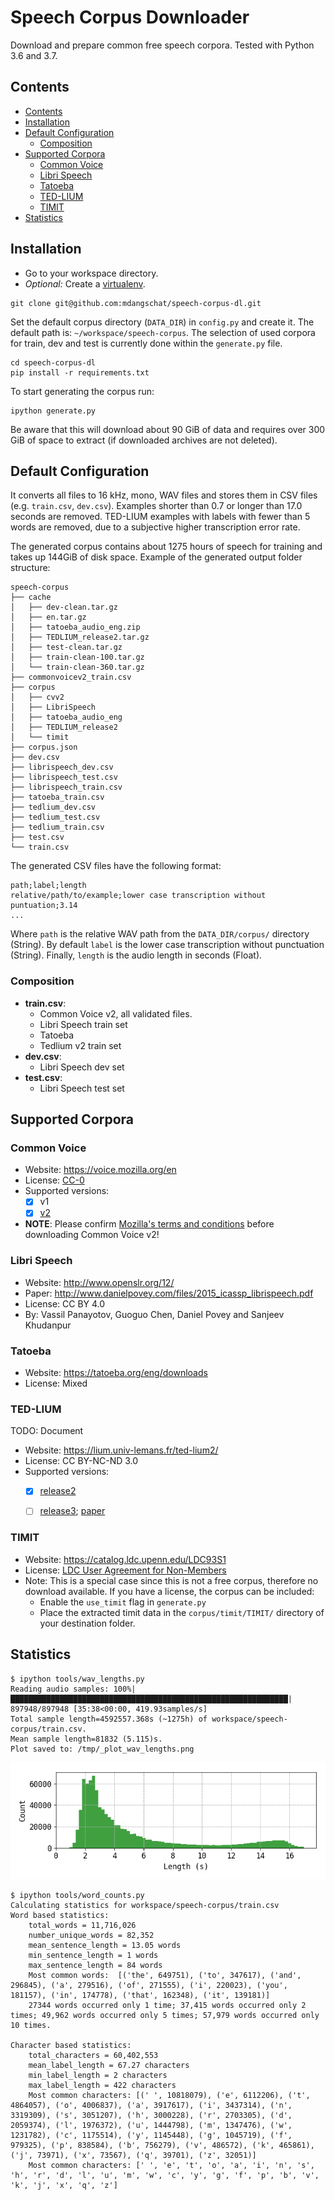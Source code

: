 # Speech Corpus Downloader

Download and prepare common free speech corpora.
Tested with Python 3.6 and 3.7.


## Contents
<!-- TOC_START -->

* [Contents](#contents)
* [Installation](#installation)
* [Default Configuration](#default-configuration)
  * [Composition](#composition)
* [Supported Corpora](#supported-corpora)
  * [Common Voice](#common-voice)
  * [Libri Speech](#libri-speech)
  * [Tatoeba](#tatoeba)
  * [TED-LIUM](#ted-lium)
  * [TIMIT](#timit)
* [Statistics](#statistics)

<!-- TOC_END -->


## Installation
* Go to your workspace directory.
* *Optional:* Create a [virtualenv](https://docs.python.org/3/library/venv.html).

```terminal
git clone git@github.com:mdangschat/speech-corpus-dl.git
```

Set the default corpus directory (`DATA_DIR`) in `config.py` and create it.
The default path is: `~/workspace/speech-corpus`.
The selection of used corpora for train, dev and test is currently done within the `generate.py` file.

```terminal
cd speech-corpus-dl
pip install -r requirements.txt
```

To start generating the corpus run:
```terminal
ipython generate.py
```
Be aware that this will download about 90 GiB of data and requires over 300 GiB of space to extract (if downloaded archives are not deleted).


## Default Configuration
It converts all files to 16 kHz, mono, WAV files and stores them in CSV files (e.g. `train.csv`, `dev.csv`).
Examples shorter than 0.7 or longer than 17.0 seconds are removed.
TED-LIUM examples with labels with fewer than 5 words are removed, due to a subjective higher transcription 
error rate.

The generated corpus contains about 1275 hours of speech for training and takes up 144GiB of disk space.
Example of the generated output folder structure:
```terminal
speech-corpus
├── cache
│   ├── dev-clean.tar.gz
│   ├── en.tar.gz
│   ├── tatoeba_audio_eng.zip
│   ├── TEDLIUM_release2.tar.gz
│   ├── test-clean.tar.gz
│   ├── train-clean-100.tar.gz
│   └── train-clean-360.tar.gz
├── commonvoicev2_train.csv
├── corpus
│   ├── cvv2
│   ├── LibriSpeech
│   ├── tatoeba_audio_eng
│   ├── TEDLIUM_release2
│   └── timit
├── corpus.json
├── dev.csv
├── librispeech_dev.csv
├── librispeech_test.csv
├── librispeech_train.csv
├── tatoeba_train.csv
├── tedlium_dev.csv
├── tedlium_test.csv
├── tedlium_train.csv
├── test.csv
└── train.csv
```

The generated CSV files have the following format:
```csv
path;label;length
relative/path/to/example;lower case transcription without puntuation;3.14
...
```
Where `path` is the relative WAV path from the `DATA_DIR/corpus/` directory (String).
By default `label` is the lower case transcription without punctuation (String).
Finally, `length` is the audio length in seconds (Float).


### Composition
* **train.csv**:
  * Common Voice v2, all validated files.
  * Libri Speech train set
  * Tatoeba
  * Tedlium v2 train set
* **dev.csv**:
  * Libri Speech dev set
* **test.csv**:
  * Libri Speech test set


## Supported Corpora
### Common Voice
* Website: https://voice.mozilla.org/en
* License: [CC-0](https://voice.mozilla.org/en/datasets)
* Supported versions:
    * [x] v1
    * [x] [v2](https://github.com/mozilla/CorporaCreator/blob/master/README.rst)
* **NOTE**: Please confirm [Mozilla's terms and conditions](https://voice.mozilla.org/en/datasets) before downloading Common Voice v2!


### Libri Speech
* Website: http://www.openslr.org/12/
* Paper: http://www.danielpovey.com/files/2015_icassp_librispeech.pdf
* License: CC BY 4.0
* By: Vassil Panayotov, Guoguo Chen, Daniel Povey and Sanjeev Khudanpur


### Tatoeba
* Website: https://tatoeba.org/eng/downloads
* License: Mixed


### TED-LIUM
TODO: Document
* Website: https://lium.univ-lemans.fr/ted-lium2/
* License: CC BY-NC-ND 3.0
* Supported versions:
    * [x] [release2](http://www.openslr.org/19/)
    * [ ] [release3](http://www.openslr.org/51/); [paper](https://arxiv.org/abs/1805.04699)


### TIMIT
* Website: https://catalog.ldc.upenn.edu/LDC93S1
* License: [LDC User Agreement for Non-Members](https://catalog.ldc.upenn.edu/license/ldc-non-members-agreement.pdf)
* Note: This is a special case since this is not a free corpus, therefore no download available.
    If you have a license, the corpus can be included:
    * Enable the `use_timit` flag in `generate.py`
    * Place the extracted timit data in the `corpus/timit/TIMIT/` directory of your destination folder.


## Statistics
```terminal
$ ipython tools/wav_lengths.py 
Reading audio samples: 100%|██████████████████████████████████████████████████████████████| 897948/897948 [35:38<00:00, 419.93samples/s]
Total sample length=4592557.368s (~1275h) of workspace/speech-corpus/train.csv.
Mean sample length=81832 (5.115)s.
Plot saved to: /tmp/_plot_wav_lengths.png
```
![Example length distribution plot](images/train_plot_wav_lengths.png)

```terminal
$ ipython tools/word_counts.py 
Calculating statistics for workspace/speech-corpus/train.csv
Word based statistics:
	total_words = 11,716,026
	number_unique_words = 82,352
	mean_sentence_length = 13.05 words
	min_sentence_length = 1 words
	max_sentence_length = 84 words
	Most common words:  [('the', 649751), ('to', 347617), ('and', 296845), ('a', 279516), ('of', 271555), ('i', 220023), ('you', 181157), ('in', 174778), ('that', 162348), ('it', 139181)]
	27344 words occurred only 1 time; 37,415 words occurred only 2 times; 49,962 words occurred only 5 times; 57,979 words occurred only 10 times.

Character based statistics:
	total_characters = 60,402,553
	mean_label_length = 67.27 characters
	min_label_length = 2 characters
	max_label_length = 422 characters
	Most common characters: [(' ', 10818079), ('e', 6112206), ('t', 4864057), ('o', 4006837), ('a', 3917617), ('i', 3437314), ('n', 3319309), ('s', 3051207), ('h', 3000228), ('r', 2703305), ('d', 2059374), ('l', 1976372), ('u', 1444798), ('m', 1347476), ('w', 1231782), ('c', 1175514), ('y', 1145448), ('g', 1045719), ('f', 979325), ('p', 838584), ('b', 756279), ('v', 486572), ('k', 465861), ('j', 73971), ('x', 73567), ('q', 39701), ('z', 32051)]
	Most common characters: [' ', 'e', 't', 'o', 'a', 'i', 'n', 's', 'h', 'r', 'd', 'l', 'u', 'm', 'w', 'c', 'y', 'g', 'f', 'p', 'b', 'v', 'k', 'j', 'x', 'q', 'z']
```

